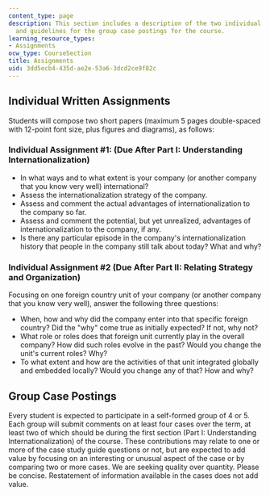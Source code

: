 ```yaml
---
content_type: page
description: This section includes a description of the two individual written assignments
  and guidelines for the group case postings for the course.
learning_resource_types:
- Assignments
ocw_type: CourseSection
title: Assignments
uid: 3dd5ecb4-435d-ae2e-53a6-3dcd2ce9f82c
---
```


Individual Written Assignments
------------------------------

Students will compose two short papers (maximum 5 pages double-spaced with 12-point font size, plus figures and diagrams), as follows:

### Individual Assignment #1: (Due After Part I: Understanding Internationalization)

*   In what ways and to what extent is your company (or another company that you know very well) international?
*   Assess the internationalization strategy of the company.
*   Assess and comment the actual advantages of internationalization to the company so far.
*   Assess and comment the potential, but yet unrealized, advantages of internationalization to the company, if any.
*   Is there any particular episode in the company's internationalization history that people in the company still talk about today? What and why?

### Individual Assignment #2 (Due After Part II: Relating Strategy and Organization)

Focusing on one foreign country unit of your company (or another company that you know very well), answer the following three questions:

*   When, how and why did the company enter into that specific foreign country? Did the "why" come true as initially expected? If not, why not?
*   What role or roles does that foreign unit currently play in the overall company? How did such roles evolve in the past? Would you change the unit's current roles? Why?
*   To what extent and how are the activities of that unit integrated globally and embedded locally? Would you change any of that? How and why?

Group Case Postings
-------------------

Every student is expected to participate in a self-formed group of 4 or 5. Each group will submit comments on at least four cases over the term, at least two of which should be during the first section (Part I: Understanding Internationalization) of the course. These contributions may relate to one or more of the case study guide questions or not, but are expected to add value by focusing on an interesting or unusual aspect of the case or by comparing two or more cases. We are seeking quality over quantity. Please be concise. Restatement of information available in the cases does not add value.